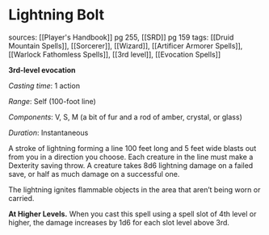 # Lightning Bolt
sources: [[Player's Handbook]] pg 255, [[SRD]] pg 159
tags: [[Druid Mountain Spells]], [[Sorcerer]], [[Wizard]], [[Artificer Armorer Spells]], [[Warlock Fathomless Spells]], [[3rd level]], [[Evocation Spells]]

**3rd-level evocation**

*Casting time*: 1 action

*Range*: Self (100-foot line)

*Components*: V, S, M (a bit of fur and a rod of amber, crystal, or glass)

*Duration*: Instantaneous

A stroke of lightning forming a line 100 feet long and 5 feet wide blasts out from you in a direction you choose. Each creature in the line must make a Dexterity saving throw. A creature takes 8d6 lightning damage on a failed save, or half as much damage on a successful one.

The lightning ignites flammable objects in the area that aren’t being worn or carried.

**At Higher Levels.** When you cast this spell using a spell slot of 4th level or higher, the damage increases by 1d6 for each slot level above 3rd.
